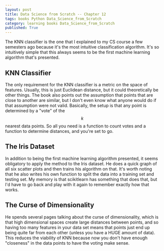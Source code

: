 ```yaml
---
layout: post
title: Data Science from Scratch -- Chapter 12
tags: books Python Data_Science_from_Scratch
category: learning books Data_Science_from_Scratch
published: True
---
```


The KNN classifier is the one that I explained to my CS course a few semesters ago because it's the most intuitive classification algorithm. It's so intuitively simple that this always seems to be the first machine learning algorithm that's presented.

## KNN Classifier

The only requirement for the KNN classifier is a metric on the space of features. Usually, this is just Euclidean distance, but it could theoretically be other things. The book also points out the assumption that points that are close to another are similar, but I don't even know what anyone would do if that assumption were not valid. Basically, the setup is that any point is determined by a "vote" of the $$k$$ nearest data points. So all you need is a function to count votes and a function to determine distances, and you're set to go.

## The Iris Dataset

In addition to being the first machine learning algorithm presented, it seems obligatory to apply the method to the Iris dataset. He does a quick graph of all six scatter plots and then trains his algorithm on that. It's worth noting that he also writes his own function to split the data into a training set and testing set. My memory is that scikitlearn has something that does that, but I'd have to go back and play with it again to remember exactly how that works.

## The Curse of Dimensionality

He spends several pages talking about the curse of dimensionality, which is that high dimensional spaces create large distances between points, and so having too many features in your data set means that points just end up being quite far from each other (unless you have a HUGE amount of data). This reduces the viability of KNN because now you don't have enough "closeness" in the data points to have the voting make sense.
